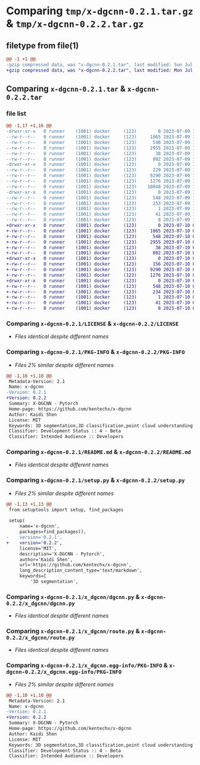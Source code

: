 # Comparing `tmp/x-dgcnn-0.2.1.tar.gz` & `tmp/x-dgcnn-0.2.2.tar.gz`

## filetype from file(1)

```diff
@@ -1 +1 @@
-gzip compressed data, was "x-dgcnn-0.2.1.tar", last modified: Sun Jul  9 18:48:27 2023, max compression
+gzip compressed data, was "x-dgcnn-0.2.2.tar", last modified: Mon Jul 10 04:31:32 2023, max compression
```

## Comparing `x-dgcnn-0.2.1.tar` & `x-dgcnn-0.2.2.tar`

### file list

```diff
@@ -1,17 +1,16 @@
-drwxr-xr-x   0 runner    (1001) docker     (123)        0 2023-07-09 18:48:27.875172 x-dgcnn-0.2.1/
--rw-r--r--   0 runner    (1001) docker     (123)     1065 2023-07-09 18:48:17.000000 x-dgcnn-0.2.1/LICENSE
--rw-r--r--   0 runner    (1001) docker     (123)      548 2023-07-09 18:48:27.875172 x-dgcnn-0.2.1/PKG-INFO
--rw-r--r--   0 runner    (1001) docker     (123)     2955 2023-07-09 18:48:17.000000 x-dgcnn-0.2.1/README.md
--rw-r--r--   0 runner    (1001) docker     (123)       38 2023-07-09 18:48:27.875172 x-dgcnn-0.2.1/setup.cfg
--rw-r--r--   0 runner    (1001) docker     (123)      802 2023-07-09 18:48:17.000000 x-dgcnn-0.2.1/setup.py
-drwxr-xr-x   0 runner    (1001) docker     (123)        0 2023-07-09 18:48:27.875172 x-dgcnn-0.2.1/x_dgcnn/
--rw-r--r--   0 runner    (1001) docker     (123)      229 2023-07-09 18:48:17.000000 x-dgcnn-0.2.1/x_dgcnn/__init__.py
--rw-r--r--   0 runner    (1001) docker     (123)     9290 2023-07-09 18:48:17.000000 x-dgcnn-0.2.1/x_dgcnn/dgcnn.py
--rw-r--r--   0 runner    (1001) docker     (123)     1276 2023-07-09 18:48:17.000000 x-dgcnn-0.2.1/x_dgcnn/route.py
--rw-r--r--   0 runner    (1001) docker     (123)    10048 2023-07-09 18:48:17.000000 x-dgcnn-0.2.1/x_dgcnn/x_dgcnn.py
-drwxr-xr-x   0 runner    (1001) docker     (123)        0 2023-07-09 18:48:27.875172 x-dgcnn-0.2.1/x_dgcnn.egg-info/
--rw-r--r--   0 runner    (1001) docker     (123)      548 2023-07-09 18:48:27.000000 x-dgcnn-0.2.1/x_dgcnn.egg-info/PKG-INFO
--rw-r--r--   0 runner    (1001) docker     (123)      253 2023-07-09 18:48:27.000000 x-dgcnn-0.2.1/x_dgcnn.egg-info/SOURCES.txt
--rw-r--r--   0 runner    (1001) docker     (123)        1 2023-07-09 18:48:27.000000 x-dgcnn-0.2.1/x_dgcnn.egg-info/dependency_links.txt
--rw-r--r--   0 runner    (1001) docker     (123)       41 2023-07-09 18:48:27.000000 x-dgcnn-0.2.1/x_dgcnn.egg-info/requires.txt
--rw-r--r--   0 runner    (1001) docker     (123)        8 2023-07-09 18:48:27.000000 x-dgcnn-0.2.1/x_dgcnn.egg-info/top_level.txt
+drwxr-xr-x   0 runner    (1001) docker     (123)        0 2023-07-10 04:31:32.054778 x-dgcnn-0.2.2/
+-rw-r--r--   0 runner    (1001) docker     (123)     1065 2023-07-10 04:31:20.000000 x-dgcnn-0.2.2/LICENSE
+-rw-r--r--   0 runner    (1001) docker     (123)      548 2023-07-10 04:31:32.054778 x-dgcnn-0.2.2/PKG-INFO
+-rw-r--r--   0 runner    (1001) docker     (123)     2955 2023-07-10 04:31:20.000000 x-dgcnn-0.2.2/README.md
+-rw-r--r--   0 runner    (1001) docker     (123)       38 2023-07-10 04:31:32.054778 x-dgcnn-0.2.2/setup.cfg
+-rw-r--r--   0 runner    (1001) docker     (123)      802 2023-07-10 04:31:20.000000 x-dgcnn-0.2.2/setup.py
+drwxr-xr-x   0 runner    (1001) docker     (123)        0 2023-07-10 04:31:32.054778 x-dgcnn-0.2.2/x_dgcnn/
+-rw-r--r--   0 runner    (1001) docker     (123)      156 2023-07-10 04:31:20.000000 x-dgcnn-0.2.2/x_dgcnn/__init__.py
+-rw-r--r--   0 runner    (1001) docker     (123)     9290 2023-07-10 04:31:20.000000 x-dgcnn-0.2.2/x_dgcnn/dgcnn.py
+-rw-r--r--   0 runner    (1001) docker     (123)     1276 2023-07-10 04:31:20.000000 x-dgcnn-0.2.2/x_dgcnn/route.py
+drwxr-xr-x   0 runner    (1001) docker     (123)        0 2023-07-10 04:31:32.054778 x-dgcnn-0.2.2/x_dgcnn.egg-info/
+-rw-r--r--   0 runner    (1001) docker     (123)      548 2023-07-10 04:31:32.000000 x-dgcnn-0.2.2/x_dgcnn.egg-info/PKG-INFO
+-rw-r--r--   0 runner    (1001) docker     (123)      234 2023-07-10 04:31:32.000000 x-dgcnn-0.2.2/x_dgcnn.egg-info/SOURCES.txt
+-rw-r--r--   0 runner    (1001) docker     (123)        1 2023-07-10 04:31:32.000000 x-dgcnn-0.2.2/x_dgcnn.egg-info/dependency_links.txt
+-rw-r--r--   0 runner    (1001) docker     (123)       41 2023-07-10 04:31:32.000000 x-dgcnn-0.2.2/x_dgcnn.egg-info/requires.txt
+-rw-r--r--   0 runner    (1001) docker     (123)        8 2023-07-10 04:31:32.000000 x-dgcnn-0.2.2/x_dgcnn.egg-info/top_level.txt
```

### Comparing `x-dgcnn-0.2.1/LICENSE` & `x-dgcnn-0.2.2/LICENSE`

 * *Files identical despite different names*

### Comparing `x-dgcnn-0.2.1/PKG-INFO` & `x-dgcnn-0.2.2/PKG-INFO`

 * *Files 2% similar despite different names*

```diff
@@ -1,10 +1,10 @@
 Metadata-Version: 2.1
 Name: x-dgcnn
-Version: 0.2.1
+Version: 0.2.2
 Summary: X-DGCNN - Pytorch
 Home-page: https://github.com/kentechx/x-dgcnn
 Author: Kaidi Shen
 License: MIT
 Keywords: 3D segmentation,3D classification,point cloud understanding
 Classifier: Development Status :: 4 - Beta
 Classifier: Intended Audience :: Developers
```

### Comparing `x-dgcnn-0.2.1/README.md` & `x-dgcnn-0.2.2/README.md`

 * *Files identical despite different names*

### Comparing `x-dgcnn-0.2.1/setup.py` & `x-dgcnn-0.2.2/setup.py`

 * *Files 2% similar despite different names*

```diff
@@ -1,13 +1,13 @@
 from setuptools import setup, find_packages
 
 setup(
     name='x-dgcnn',
     packages=find_packages(),
-    version='0.2.1',
+    version='0.2.2',
     license='MIT',
     description='X-DGCNN - Pytorch',
     author='Kaidi Shen',
     url='https://github.com/kentechx/x-dgcnn',
     long_description_content_type='text/markdown',
     keywords=[
         '3D segmentation',
```

### Comparing `x-dgcnn-0.2.1/x_dgcnn/dgcnn.py` & `x-dgcnn-0.2.2/x_dgcnn/dgcnn.py`

 * *Files identical despite different names*

### Comparing `x-dgcnn-0.2.1/x_dgcnn/route.py` & `x-dgcnn-0.2.2/x_dgcnn/route.py`

 * *Files identical despite different names*

### Comparing `x-dgcnn-0.2.1/x_dgcnn.egg-info/PKG-INFO` & `x-dgcnn-0.2.2/x_dgcnn.egg-info/PKG-INFO`

 * *Files 2% similar despite different names*

```diff
@@ -1,10 +1,10 @@
 Metadata-Version: 2.1
 Name: x-dgcnn
-Version: 0.2.1
+Version: 0.2.2
 Summary: X-DGCNN - Pytorch
 Home-page: https://github.com/kentechx/x-dgcnn
 Author: Kaidi Shen
 License: MIT
 Keywords: 3D segmentation,3D classification,point cloud understanding
 Classifier: Development Status :: 4 - Beta
 Classifier: Intended Audience :: Developers
```


